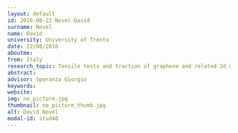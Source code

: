 ```yaml
---
layout: default 
id: 2016-08-22-Novel-David
surname: Novel
name: David
university: University of Trento
date: 22/08/2016
aboutme: 
from: Italy
research_topic: Tensile tests and traction of graphene and related 2d materials and composites
abstract: 
advisor: Speranza Giorgio
keywords: 
website: 
img: no_picture.jpg
thumbnail: no_picture_thumb.jpg
alt: David Novel
modal-id: stud40
---
```

